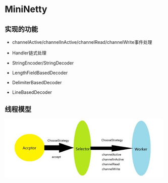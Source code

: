 # MiniNetty

## 实现的功能

- channelActive/channelInActive/channelRead/channelWrite事件处理

- Handler链式处理

- StringEncoder/StringDecoder

- LengthFieldBasedDecoder

- DelimiterBasedDecoder

- LineBasedDecoder

## 线程模型

![ThreadMode](images/thread_mode.jpg)

